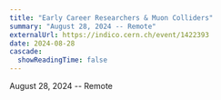 ```yaml
---
title: "Early Career Researchers & Muon Colliders"
summary: "August 28, 2024 -- Remote"
externalUrl: https://indico.cern.ch/event/1422393
date: 2024-08-28
cascade:
  showReadingTime: false
---
```


August 28, 2024 -- Remote
